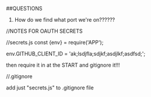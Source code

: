 ##QUESTIONS

1) How do we find what port we're on??????



//NOTES FOR OAUTH SECRETS

//secrets.js
const {env} = require('APP');

env.GITHUB_CLIENT_ID = 'ak;lsdjfla;sdjkf;asdjlkf;asdfsd;';

then require it in at the START and gitignore it!!!

//.gitignore

add just "secrets.js" to .gitignore file